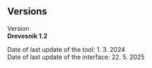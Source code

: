 ## Versions

Version<br>
**Drevesnik 1.2**

Date of last update of the tool: 1. 3. 2024<br>
Date of last update of the interface: 22. 5. 2025
